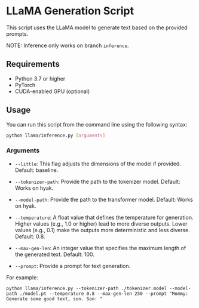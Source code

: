 # LLaMA Generation Script

This script uses the LLaMA model to generate text based on the provided prompts.

NOTE: Inference only works on branch `inference`.

## Requirements

- Python 3.7 or higher
- PyTorch
- CUDA-enabled GPU (optional)

## Usage

You can run this script from the command line using the following syntax:

```sh
python llama/inference.py [arguments]
```


### Arguments

- `--little`: This flag adjusts the dimensions of the model if provided. Default: baseline.

- `--tokenizer-path`: Provide the path to the tokenizer model. Default: Works on hyak.

- `--model-path`: Provide the path to the transformer model. Default: Works on hyak.

- `--temperature`: A float value that defines the temperature for generation. Higher values (e.g., 1.0 or higher) lead to more diverse outputs. Lower values (e.g., 0.1) make the outputs more deterministic and less diverse. Default: 0.8.

- `--max-gen-len`: An integer value that specifies the maximum length of the generated text. Default: 100.

- `--prompt`: Provide a prompt for text generation.

For example:

```shell
python llama/inference.py --tokenizer-path ./tokenizer.model --model-path ./model.pt --temperature 0.8 --max-gen-len 250 --prompt "Mommy: Generate some good text, son. Son: "
```